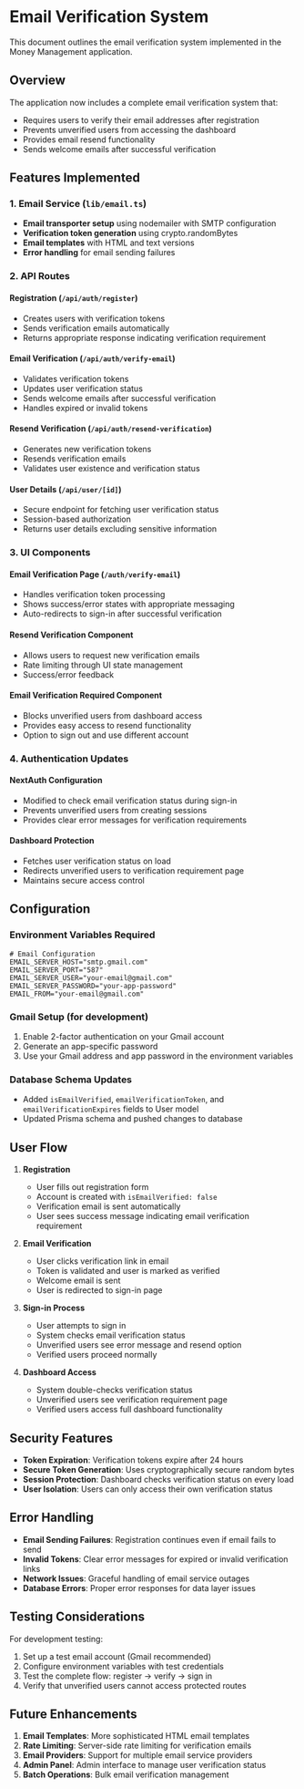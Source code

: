 # Email Verification System

This document outlines the email verification system implemented in the Money Management application.

## Overview

The application now includes a complete email verification system that:
- Requires users to verify their email addresses after registration
- Prevents unverified users from accessing the dashboard
- Provides email resend functionality
- Sends welcome emails after successful verification

## Features Implemented

### 1. Email Service (`lib/email.ts`)
- **Email transporter setup** using nodemailer with SMTP configuration
- **Verification token generation** using crypto.randomBytes
- **Email templates** with HTML and text versions
- **Error handling** for email sending failures

### 2. API Routes

#### Registration (`/api/auth/register`)
- Creates users with verification tokens
- Sends verification emails automatically
- Returns appropriate response indicating verification requirement

#### Email Verification (`/api/auth/verify-email`)
- Validates verification tokens
- Updates user verification status
- Sends welcome emails after successful verification
- Handles expired or invalid tokens

#### Resend Verification (`/api/auth/resend-verification`)
- Generates new verification tokens
- Resends verification emails
- Validates user existence and verification status

#### User Details (`/api/user/[id]`)
- Secure endpoint for fetching user verification status
- Session-based authorization
- Returns user details excluding sensitive information

### 3. UI Components

#### Email Verification Page (`/auth/verify-email`)
- Handles verification token processing
- Shows success/error states with appropriate messaging
- Auto-redirects to sign-in after successful verification

#### Resend Verification Component
- Allows users to request new verification emails
- Rate limiting through UI state management
- Success/error feedback

#### Email Verification Required Component
- Blocks unverified users from dashboard access
- Provides easy access to resend functionality
- Option to sign out and use different account

### 4. Authentication Updates

#### NextAuth Configuration
- Modified to check email verification status during sign-in
- Prevents unverified users from creating sessions
- Provides clear error messages for verification requirements

#### Dashboard Protection
- Fetches user verification status on load
- Redirects unverified users to verification requirement page
- Maintains secure access control

## Configuration

### Environment Variables Required

```env
# Email Configuration
EMAIL_SERVER_HOST="smtp.gmail.com"
EMAIL_SERVER_PORT="587"
EMAIL_SERVER_USER="your-email@gmail.com"
EMAIL_SERVER_PASSWORD="your-app-password"
EMAIL_FROM="your-email@gmail.com"
```

### Gmail Setup (for development)
1. Enable 2-factor authentication on your Gmail account
2. Generate an app-specific password
3. Use your Gmail address and app password in the environment variables

### Database Schema Updates
- Added `isEmailVerified`, `emailVerificationToken`, and `emailVerificationExpires` fields to User model
- Updated Prisma schema and pushed changes to database

## User Flow

1. **Registration**
   - User fills out registration form
   - Account is created with `isEmailVerified: false`
   - Verification email is sent automatically
   - User sees success message indicating email verification requirement

2. **Email Verification**
   - User clicks verification link in email
   - Token is validated and user is marked as verified
   - Welcome email is sent
   - User is redirected to sign-in page

3. **Sign-in Process**
   - User attempts to sign in
   - System checks email verification status
   - Unverified users see error message and resend option
   - Verified users proceed normally

4. **Dashboard Access**
   - System double-checks verification status
   - Unverified users see verification requirement page
   - Verified users access full dashboard functionality

## Security Features

- **Token Expiration**: Verification tokens expire after 24 hours
- **Secure Token Generation**: Uses cryptographically secure random bytes
- **Session Protection**: Dashboard checks verification status on every load
- **User Isolation**: Users can only access their own verification status

## Error Handling

- **Email Sending Failures**: Registration continues even if email fails to send
- **Invalid Tokens**: Clear error messages for expired or invalid verification links
- **Network Issues**: Graceful handling of email service outages
- **Database Errors**: Proper error responses for data layer issues

## Testing Considerations

For development testing:
1. Set up a test email account (Gmail recommended)
2. Configure environment variables with test credentials
3. Test the complete flow: register → verify → sign in
4. Verify that unverified users cannot access protected routes

## Future Enhancements

1. **Email Templates**: More sophisticated HTML email templates
2. **Rate Limiting**: Server-side rate limiting for verification emails
3. **Email Providers**: Support for multiple email service providers
4. **Admin Panel**: Admin interface to manage user verification status
5. **Batch Operations**: Bulk email verification management
